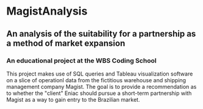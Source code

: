 # MagistAnalysis
## An analysis of the suitability for a partnership as a method of market expansion
### An educational project at the WBS Coding School

This project makes use of SQL queries and Tableau visualization 
software on a slice of operationl data from the fictitious warehouse and
shipping management company Magist. The goal is to provide a recommendation
as to whether the "client" Eniac should pursue a short-term partnership 
with Magist as a way to gain entry to the Brazilian market.
